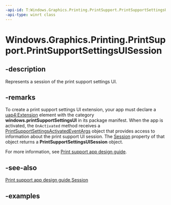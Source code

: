 ```yaml
---
-api-id: T:Windows.Graphics.Printing.PrintSupport.PrintSupportSettingsUISession
-api-type: winrt class
---
```


# Windows.Graphics.Printing.PrintSupport.PrintSupportSettingsUISession

<!--
public sealed class PrintSupportSettingsUISession
-->


## -description

Represents a session of the print support settings UI.

## -remarks

To create a print support settings UI extension, your app must declare a [uap4:Extension](/uwp/schemas/appxpackage/uapmanifestschema/element-uap4-extension) element with the category **windows.printSupportSettingsUI** in its package manifest. When the app is activated, the `OnActivated` method receives a [PrintSupportSettingsActivatedEventArgs](printsupportsettingsactivatedeventargs.md) object that provides access to information about the print support UI session. The [Session](printsupportsettingsactivatedeventargs_session.md) property of that object returns a **PrintSupportSettingsUISession** object.

For more information, see [Print support app design guide](/windows-hardware/drivers/devapps/print-support-app-design-guide).

## -see-also

[Print support app design guide](/windows-hardware/drivers/devapps/print-support-app-design-guide),[Session](printsupportsettingsactivatedeventargs_session.md)

## -examples


